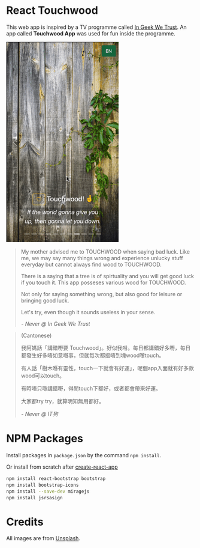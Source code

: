 # React Touchwood

This web app is inspired by a TV programme called [In Geek We Trust](https://en.wikipedia.org/wiki/In_Geek_We_Trust). An app called **Touchwood App** was used for fun inside the programme.

![Touchwood App](./touchwood-app-demo.gif)

> My mother advised me to TOUCHWOOD when saying bad luck. Like me, we may say many things wrong and experience unlucky stuff everyday but cannot always find wood to TOUCHWOOD.
>
> There is a saying that a tree is of spirtuality and you will get good luck if you touch it. This app posseses various wood for TOUCHWOOD.
>
> Not only for saying something wrong, but also good for leisure or bringing good luck.
>
> Let's try, even though it sounds useless in your sense.
>
> *- Never @ In Geek We Trust*

> (Cantonese)
>
> 我阿媽話「講錯嘢要 Touchwood」。好似我咁。每日都講錯好多嘢，每日都發生好多唔如意嘅事，但就每次都搵唔到塊wood嚟touch。
>
> 有人話「樹木喺有靈性，touch一下就會有好運」，呢個app入面就有好多款wood可以touch。
>
> 有時唔只喺講錯嘢，得閒touch下都好，或者都會帶來好運。
>
> 大家都try try，就算明知無用都好。
>
> *- Never @ IT狗*

# NPM Packages
Install packages in `package.json` by the command `npm install`.

Or install from scratch after [create-react-app](https://reactjs.org/docs/create-a-new-react-app.html)
```bash
npm install react-bootstrap bootstrap
npm install bootstrap-icons
npm install --save-dev miragejs
npm install jsrsasign
```

# Credits
All images are from [Unsplash](https://unsplash.com/).
